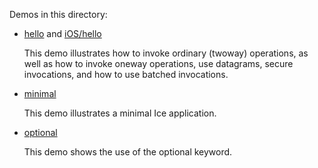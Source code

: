 Demos in this directory:

- [hello](./hello) and [iOS/hello](./iOS/hello)

  This demo illustrates how to invoke ordinary (twoway) operations, as
  well as how to invoke oneway operations, use datagrams, secure
  invocations, and how to use batched invocations.

- [minimal](./minimal)

  This demo illustrates a minimal Ice application.

- [optional](./optional)

  This demo shows the use of the optional keyword.
